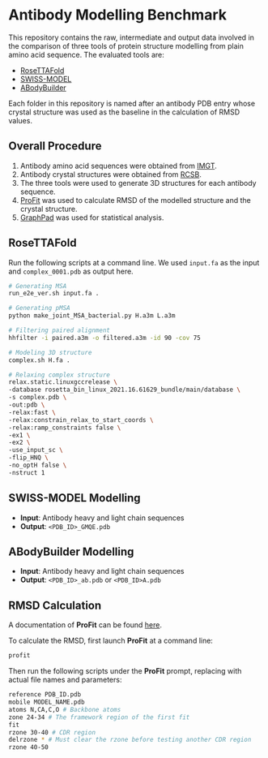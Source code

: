 # Antibody Modelling Benchmark

This repository contains the raw, intermediate and output data involved in the comparison of three tools of protein structure modelling from plain amino acid sequence. The evaluated tools are:

* [RoseTTAFold](/RosettaCommons/RoseTTAFold)
* [SWISS-MODEL](https://swissmodel.expasy.org/)
* [ABodyBuilder](http://opig.stats.ox.ac.uk/webapps/abodybuilder)

Each folder in this repository is named after an antibody PDB entry whose crystal structure was used as the baseline in the calculation of RMSD values.


Overall Procedure
---

1. Antibody amino acid sequences were obtained from [IMGT](https://www.imgt.org/).
2. Antibody crystal structures were obtained from [RCSB](https://www.rcsb.org/).
3. The three tools were used to generate 3D structures for each antibody sequence.
4. [ProFit](http://www.bioinf.org.uk/software/profit/) was used to calculate RMSD of the modelled structure and the crystal structure.
5. [GraphPad](https://www.graphpad.com/) was used for statistical analysis.


RoseTTAFold
---

Run the following scripts at a command line. We used `input.fa` as the input and `complex_0001.pdb` as output here.

```bash
# Generating MSA
run_e2e_ver.sh input.fa .

# Generating pMSA
python make_joint_MSA_bacterial.py H.a3m L.a3m

# Filtering paired alignment
hhfilter -i paired.a3m -o filtered.a3m -id 90 -cov 75

# Modeling 3D structure
complex.sh H.fa .

# Relaxing complex structure
relax.static.linuxgccrelease \
-database rosetta_bin_linux_2021.16.61629_bundle/main/database \
-s complex.pdb \
-out:pdb \
-relax:fast \
-relax:constrain_relax_to_start_coords \
-relax:ramp_constraints false \
-ex1 \
-ex2 \
-use_input_sc \
-flip_HNQ \
-no_optH false \
-nstruct 1
```


SWISS-MODEL Modelling
---

* **Input**: Antibody heavy and light chain sequences
* **Output**: `<PDB_ID>_GMQE.pdb`


ABodyBuilder Modelling
---

* **Input**: Antibody heavy and light chain sequences
* **Output**: `<PDB_ID>_ab.pdb` or `<PDB_ID>A.pdb`


RMSD Calculation
---

A documentation of **ProFit** can be found [here](https://structbio.vanderbilt.edu/xray/manuals/ProFit.pdf).

To calculate the RMSD, first launch **ProFit** at a command line:
```bash
profit
```

Then run the following scripts under the **ProFit** prompt, replacing with actual file names and parameters:
```bash
reference PDB_ID.pdb
mobile MODEL_NAME.pdb
atoms N,CA,C,O # Backbone atoms
zone 24-34 # The framework region of the first fit
fit
rzone 30-40 # CDR region
delrzone * # Must clear the rzone before testing another CDR region
rzone 40-50
```
